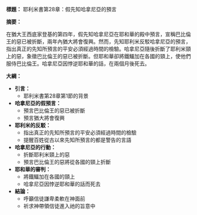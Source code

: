 **標題：** 耶利米書第28章：假先知哈拿尼亞的預言

**摘要：**

在猶大王西底家登基的第四年，假先知哈拿尼亞在耶和華的殿中預言，宣稱巴比倫王的惡已被折斷，兩年內猶大將會復興。然而，先知耶利米反駁哈拿尼亞的預言，指出真正的先知所預言的平安必須經過時間的檢驗。哈拿尼亞隨後折斷了耶利米頸上的惡，象徵巴比倫王的惡已被折斷。但耶和華卻將鐵鱷加在各國的頸上，使他們服侍巴比倫王。哈拿尼亞因悖逆耶和華的話，在兩個月後死去。

**大綱：**

* **引言：**
    * 耶利米書第28章第1節的背景
* **哈拿尼亞的假預言：**
    * 預言巴比倫王的惡已被折斷
    * 預言猶大將會復興
* **耶利米的反駁：**
    * 指出真正的先知所預言的平安必須經過時間的檢驗
    * 提醒百姓從古以來先知所預言的都是警告的言語
* **哈拿尼亞的行動：**
    * 折斷耶利米頸上的惡
    * 預言巴比倫王的惡將從各國的頸上折斷
* **耶和華的審判：**
    * 將鐵鱷加在各國的頸上
    * 哈拿尼亞因悖逆耶和華的話而死去
* **結論：**
    * 呼籲信徒謙卑柔軟在神面前
    * 祈求神帶領信徒進入祂的旨意中